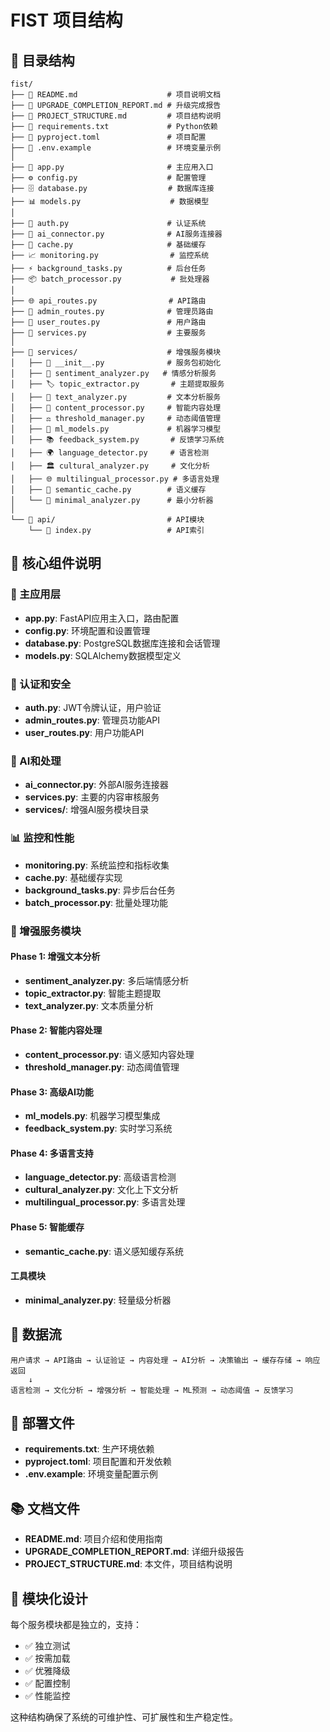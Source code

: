 # FIST 项目结构

## 📁 目录结构

```
fist/
├── 📄 README.md                    # 项目说明文档
├── 📄 UPGRADE_COMPLETION_REPORT.md # 升级完成报告
├── 📄 PROJECT_STRUCTURE.md         # 项目结构说明
├── 📄 requirements.txt             # Python依赖
├── 📄 pyproject.toml               # 项目配置
├── 📄 .env.example                 # 环境变量示例
│
├── 🚀 app.py                       # 主应用入口
├── ⚙️ config.py                    # 配置管理
├── 🗄️ database.py                  # 数据库连接
├── 📊 models.py                    # 数据模型
│
├── 🔐 auth.py                      # 认证系统
├── 🤖 ai_connector.py              # AI服务连接器
├── 💾 cache.py                     # 基础缓存
├── 📈 monitoring.py                # 监控系统
├── ⚡ background_tasks.py          # 后台任务
├── 📦 batch_processor.py           # 批处理器
│
├── 🌐 api_routes.py                # API路由
├── 👑 admin_routes.py              # 管理员路由
├── 👤 user_routes.py               # 用户路由
├── 🔧 services.py                  # 主要服务
│
├── 📁 services/                    # 增强服务模块
│   ├── 📄 __init__.py              # 服务包初始化
│   ├── 💭 sentiment_analyzer.py   # 情感分析服务
│   ├── 🏷️ topic_extractor.py       # 主题提取服务
│   ├── 📝 text_analyzer.py         # 文本分析服务
│   ├── 🧠 content_processor.py     # 智能内容处理
│   ├── ⚖️ threshold_manager.py     # 动态阈值管理
│   ├── 🤖 ml_models.py             # 机器学习模型
│   ├── 📚 feedback_system.py       # 反馈学习系统
│   ├── 🌍 language_detector.py     # 语言检测
│   ├── 🏛️ cultural_analyzer.py     # 文化分析
│   ├── 🌐 multilingual_processor.py # 多语言处理
│   ├── 💾 semantic_cache.py        # 语义缓存
│   └── 🔧 minimal_analyzer.py      # 最小分析器
│
└── 📁 api/                         # API模块
    └── 📄 index.py                 # API索引
```

## 🔧 核心组件说明

### 🚀 主应用层
- **app.py**: FastAPI应用主入口，路由配置
- **config.py**: 环境配置和设置管理
- **database.py**: PostgreSQL数据库连接和会话管理
- **models.py**: SQLAlchemy数据模型定义

### 🔐 认证和安全
- **auth.py**: JWT令牌认证，用户验证
- **admin_routes.py**: 管理员功能API
- **user_routes.py**: 用户功能API

### 🤖 AI和处理
- **ai_connector.py**: 外部AI服务连接器
- **services.py**: 主要的内容审核服务
- **services/**: 增强AI服务模块目录

### 📊 监控和性能
- **monitoring.py**: 系统监控和指标收集
- **cache.py**: 基础缓存实现
- **background_tasks.py**: 异步后台任务
- **batch_processor.py**: 批量处理功能

### 🌟 增强服务模块

#### Phase 1: 增强文本分析
- **sentiment_analyzer.py**: 多后端情感分析
- **topic_extractor.py**: 智能主题提取
- **text_analyzer.py**: 文本质量分析

#### Phase 2: 智能内容处理
- **content_processor.py**: 语义感知内容处理
- **threshold_manager.py**: 动态阈值管理

#### Phase 3: 高级AI功能
- **ml_models.py**: 机器学习模型集成
- **feedback_system.py**: 实时学习系统

#### Phase 4: 多语言支持
- **language_detector.py**: 高级语言检测
- **cultural_analyzer.py**: 文化上下文分析
- **multilingual_processor.py**: 多语言处理

#### Phase 5: 智能缓存
- **semantic_cache.py**: 语义感知缓存系统

#### 工具模块
- **minimal_analyzer.py**: 轻量级分析器

## 🔄 数据流

```
用户请求 → API路由 → 认证验证 → 内容处理 → AI分析 → 决策输出 → 缓存存储 → 响应返回
    ↓
语言检测 → 文化分析 → 增强分析 → 智能处理 → ML预测 → 动态阈值 → 反馈学习
```

## 🚀 部署文件

- **requirements.txt**: 生产环境依赖
- **pyproject.toml**: 项目配置和开发依赖
- **.env.example**: 环境变量配置示例

## 📚 文档文件

- **README.md**: 项目介绍和使用指南
- **UPGRADE_COMPLETION_REPORT.md**: 详细升级报告
- **PROJECT_STRUCTURE.md**: 本文件，项目结构说明

## 🎯 模块化设计

每个服务模块都是独立的，支持：
- ✅ 独立测试
- ✅ 按需加载
- ✅ 优雅降级
- ✅ 配置控制
- ✅ 性能监控

这种结构确保了系统的可维护性、可扩展性和生产稳定性。
